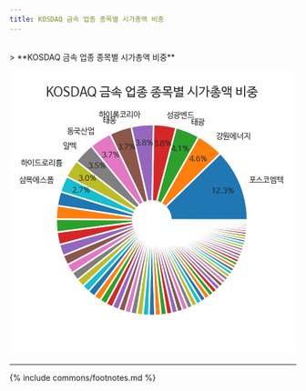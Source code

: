 ```yaml
---
title: KOSDAQ 금속 업종 종목별 시가총액 비중
---
```

<br>
> **KOSDAQ 금속 업종 종목별 시가총액 비중<a id="pie"></a>**

![294090](images/kosdaq_업종_금속_종목.png)

---
{% include commons/footnotes.md %}